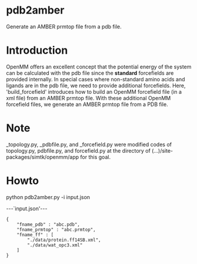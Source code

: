 # pdb2amber

Generate an AMBER prmtop file from a pdb file.

# Introduction

OpenMM offers an excellent concept that the potential energy of the system can be calculated with the pdb file since the **standard** forcefields are provided internally. 
In special cases where non-standard amino acids and ligands are in the pdb file, we need to provide additional forcefields.
Here, 'build_forcefield' introduces how to build an OpenMM forcefield file (in a xml file) from an AMBER prmtop file. With these additional OpenMM forcefield files, we generate an AMBER prmtop file from a PDB file. 

# Note

_topology.py, _pdbfile.py, and _forcefield.py were modified codes of topology.py, pdbfile.py, and forcefield.py at the directory of (...)/site-packages/simtk/openmm/app for this goal.


# Howto

python pdb2amber.py -i input.json

---`input.json'---

```
{
    "fname_pdb" : "abc.pdb",
    "fname_prmtop" : "abc.prmtop",
    "fname_ff" : [
        "./data/protein.ff14SB.xml",
        "./data/wat_opc3.xml"
    ]
}
```
